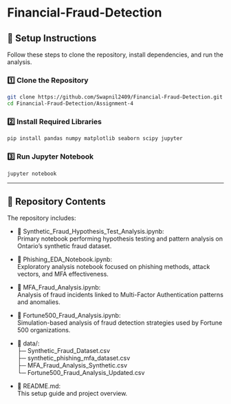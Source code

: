 # Financial-Fraud-Detection

## 🚀 **Setup Instructions**
Follow these steps to clone the repository, install dependencies, and run the analysis.

### **1️⃣ Clone the Repository**
```bash
git clone https://github.com/Swapnil2409/Financial-Fraud-Detection.git  
cd Financial-Fraud-Detection/Assignment-4  
```

### **2️⃣ Install Required Libraries**
```bash
pip install pandas numpy matplotlib seaborn scipy jupyter  
```

### **3️⃣ Run Jupyter Notebook**
```bash
jupyter notebook  
```

---

## 📂 **Repository Contents**
The repository includes:

- 📘 Synthetic_Fraud_Hypothesis_Test_Analysis.ipynb:  
  Primary notebook performing hypothesis testing and pattern analysis on Ontario’s synthetic fraud dataset.

- 📘 Phishing_EDA_Notebook.ipynb:  
  Exploratory analysis notebook focused on phishing methods, attack vectors, and MFA effectiveness.

- 📘 MFA_Fraud_Analysis.ipynb:  
  Analysis of fraud incidents linked to Multi-Factor Authentication patterns and anomalies.

- 📘 Fortune500_Fraud_Analysis.ipynb:  
  Simulation-based analysis of fraud detection strategies used by Fortune 500 organizations.

- 📁 data/:  
  ├─ Synthetic_Fraud_Dataset.csv  
  ├─ synthetic_phishing_mfa_dataset.csv  
  ├─ MFA_Fraud_Analysis_Synthetic.csv  
  └─ Fortune500_Fraud_Analysis_Updated.csv

- 📄 README.md:  
  This setup guide and project overview.
